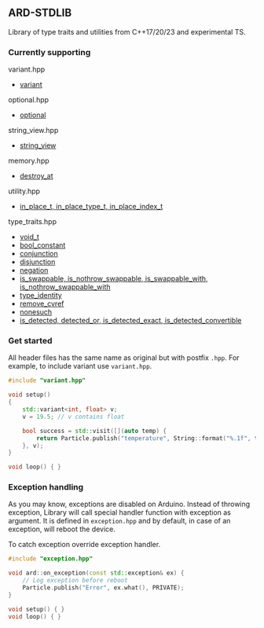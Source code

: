 ## ARD-STDLIB

Library of type traits and utilities from C++17/20/23 and experimental TS.

### Currently supporting

variant.hpp

* [variant](https://en.cppreference.com/w/cpp/utility/variant)

optional.hpp

* [optional](https://en.cppreference.com/w/cpp/utility/optional)

string_view.hpp

* [string_view](https://en.cppreference.com/w/cpp/string/basic_string_view)

memory.hpp

* [destroy_at](https://en.cppreference.com/w/cpp/memory/destroy_at)

utility.hpp

* [in_place_t, in_place_type_t, in_place_index_t](https://en.cppreference.com/w/cpp/utility/in_place)

type_traits.hpp

* [void_t](https://en.cppreference.com/w/cpp/types/void_t)
* [bool_constant](https://en.cppreference.com/w/cpp/types/integral_constant)
* [conjunction](https://en.cppreference.com/w/cpp/types/conjunction)
* [disjunction](https://en.cppreference.com/w/cpp/types/disjunction)
* [negation](https://en.cppreference.com/w/cpp/types/negation)
* [is_swappable, is_nothrow_swappable, is_swappable_with, is_nothrow_swappable_with](https://en.cppreference.com/w/cpp/types/is_swappable)
* [type_identity](https://en.cppreference.com/w/cpp/types/type_identity)
* [remove_cvref](https://en.cppreference.com/w/cpp/types/remove_cvref)
* [nonesuch](https://en.cppreference.com/w/cpp/experimental/nonesuch)
* [is_detected, detected_or, is_detected_exact, is_detected_convertible](https://en.cppreference.com/w/cpp/experimental/is_detected)

### Get started

All header files has the same name as original but with postfix `.hpp`. For example, to include variant use `variant.hpp`.

```cpp
#include "variant.hpp"

void setup()
{
    std::variant<int, float> v;
    v = 19.5; // v contains float

    bool success = std::visit([](auto temp) {
        return Particle.publish("temperature", String::format("%.1f", temp));
    }, v);
}

void loop() { }
```

### Exception handling

As you may know, exceptions are disabled on Arduino. Instead of throwing exception, Library will call special handler function with exception as argument. It is defined in `exception.hpp` and by default, in case of an exception, will reboot the device.

To catch exception override exception handler.

```cpp
#include "exception.hpp"

void ard::on_exception(const std::exception& ex) {
    // Log exception before reboot
    Particle.publish("Error", ex.what(), PRIVATE);
}

void setup() { }
void loop() { }
```


